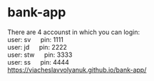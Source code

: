 # bank-app <br />

There are 4 accounst in which you can login: <br />
user: sv &emsp; pin: 1111 <br />
user: jd &emsp; pin: 2222 <br />
user: stw &emsp; pin: 3333 <br />
user: ss &emsp; pin: 4444 <br />
https://viacheslavvolyanuk.github.io/bank-app/
